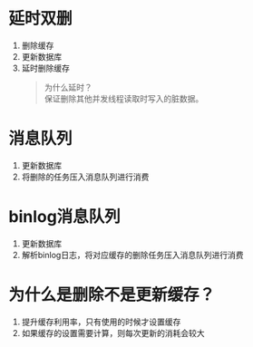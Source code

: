 # 延时双删
1. 删除缓存
2. 更新数据库
3. 延时删除缓存
    > 为什么延时？<br>
    > 保证删除其他并发线程读取时写入的脏数据。

# 消息队列
1. 更新数据库
2. 将删除的任务压入消息队列进行消费

# binlog消息队列
1. 更新数据库
2. 解析binlog日志，将对应缓存的删除任务压入消息队列进行消费

# 为什么是删除不是更新缓存？
1. 提升缓存利用率，只有使用的时候才设置缓存
2. 如果缓存的设置需要计算，则每次更新的消耗会较大